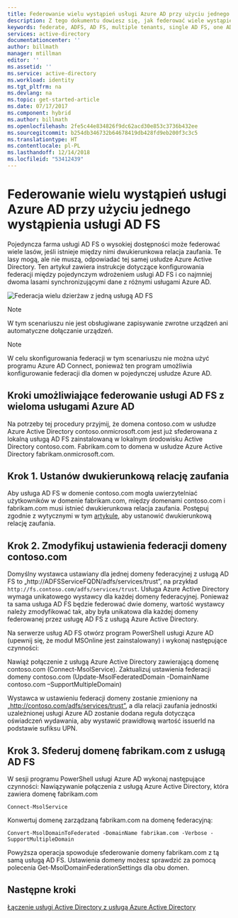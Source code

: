 ```yaml
---
title: Federowanie wielu wystąpień usługi Azure AD przy użyciu jednego wystąpienia usługi AD FS | Microsoft Docs
description: Z tego dokumentu dowiesz się, jak federować wiele wystąpień usługi Azure AD przy użyciu jednego wystąpienia usługi AD FS.
keywords: federate, ADFS, AD FS, multiple tenants, single AD FS, one ADFS, multi-tenant federation, multi-forest adfs, aad connect, federation, cross-tenant federation
services: active-directory
documentationcenter: ''
author: billmath
manager: mtillman
editor: ''
ms.assetid: ''
ms.service: active-directory
ms.workload: identity
ms.tgt_pltfrm: na
ms.devlang: na
ms.topic: get-started-article
ms.date: 07/17/2017
ms.component: hybrid
ms.author: billmath
ms.openlocfilehash: 2fe5c44e834826f9dc62acd30e853c3736b432ee
ms.sourcegitcommit: b254db346732b64678419db428fd9eb200f3c3c5
ms.translationtype: HT
ms.contentlocale: pl-PL
ms.lasthandoff: 12/14/2018
ms.locfileid: "53412439"
---
```

# <a name="federate-multiple-instances-of-azure-ad-with-single-instance-of-ad-fs"></a>Federowanie wielu wystąpień usługi Azure AD przy użyciu jednego wystąpienia usługi AD FS

Pojedyncza farma usługi AD FS o wysokiej dostępności może federować wiele lasów, jeśli istnieje między nimi dwukierunkowa relacja zaufania. Te lasy mogą, ale nie muszą, odpowiadać tej samej usłudze Azure Active Directory. Ten artykuł zawiera instrukcje dotyczące konfigurowania federacji między pojedynczym wdrożeniem usługi AD FS i co najmniej dwoma lasami synchronizującymi dane z różnymi usługami Azure AD.

![Federacja wielu dzierżaw z jedną usługą AD FS](./media/how-to-connect-fed-single-adfs-multitenant-federation/concept.png)
 
> [!NOTE]
> W tym scenariuszu nie jest obsługiwane zapisywanie zwrotne urządzeń ani automatyczne dołączanie urządzeń.

> [!NOTE]
> W celu skonfigurowania federacji w tym scenariuszu nie można użyć programu Azure AD Connect, ponieważ ten program umożliwia konfigurowanie federacji dla domen w pojedynczej usłudze Azure AD.

## <a name="steps-for-federating-ad-fs-with-multiple-azure-ad"></a>Kroki umożliwiające federowanie usługi AD FS z wieloma usługami Azure AD

Na potrzeby tej procedury przyjmij, że domena contoso.com w usłudze Azure Active Directory contoso.onmicrosoft.com jest już sfederowana z lokalną usługą AD FS zainstalowaną w lokalnym środowisku Active Directory contoso.com. Fabrikam.com to domena w usłudze Azure Active Directory fabrikam.onmicrosoft.com.

## <a name="step-1-establish-a-two-way-trust"></a>Krok 1. Ustanów dwukierunkową relację zaufania
 
Aby usługa AD FS w domenie contoso.com mogła uwierzytelniać użytkowników w domenie fabrikam.com, między domenami contoso.com i fabrikam.com musi istnieć dwukierunkowa relacja zaufania. Postępuj zgodnie z wytycznymi w tym [artykule](https://technet.microsoft.com/library/cc816590.aspx), aby ustanowić dwukierunkową relację zaufania.
 
## <a name="step-2-modify-contosocom-federation-settings"></a>Krok 2. Zmodyfikuj ustawienia federacji domeny contoso.com 
 
Domyślny wystawca ustawiany dla jednej domeny federacyjnej z usługą AD FS to „http://ADFSServiceFQDN/adfs/services/trust”, na przykład `http://fs.contoso.com/adfs/services/trust`. Usługa Azure Active Directory wymaga unikatowego wystawcy dla każdej domeny federacyjnej. Ponieważ ta sama usługa AD FS będzie federować dwie domeny, wartość wystawcy należy zmodyfikować tak, aby była unikatowa dla każdej domeny federowanej przez usługę AD FS z usługą Azure Active Directory. 
 
Na serwerze usług AD FS otwórz program PowerShell usługi Azure AD (upewnij się, że moduł MSOnline jest zainstalowany) i wykonaj następujące czynności:
 
Nawiąż połączenie z usługą Azure Active Directory zawierającą domenę contoso.com (Connect-MsolService). Zaktualizuj ustawienia federacji domeny contoso.com (Update-MsolFederatedDomain -DomainName contoso.com –SupportMultipleDomain)
 
Wystawca w ustawieniu federacji domeny zostanie zmieniony na „http://contoso.com/adfs/services/trust”, a dla relacji zaufania jednostki uzależnionej usługi Azure AD zostanie dodana reguła dotycząca oświadczeń wydawania, aby wystawić prawidłową wartość issuerId na podstawie sufiksu UPN.
 
## <a name="step-3-federate-fabrikamcom-with-ad-fs"></a>Krok 3. Sfederuj domenę fabrikam.com z usługą AD FS
 
W sesji programu PowerShell usługi Azure AD wykonaj następujące czynności: Nawiązywanie połączenia z usługą Azure Active Directory, która zawiera domenę fabrikam.com

    Connect-MsolService
Konwertuj domenę zarządzaną fabrikam.com na domenę federacyjną:

    Convert-MsolDomainToFederated -DomainName fabrikam.com -Verbose -SupportMultipleDomain
 
Powyższa operacja spowoduje sfederowanie domeny fabrikam.com z tą samą usługą AD FS. Ustawienia domeny możesz sprawdzić za pomocą polecenia Get-MsolDomainFederationSettings dla obu domen.

## <a name="next-steps"></a>Następne kroki
[Łączenie usługi Active Directory z usługą Azure Active Directory](whatis-hybrid-identity.md)
